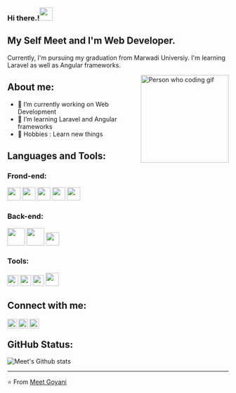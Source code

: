 ### Hi there.!<img src="https://github.com/meetgoyani08/meetgoyani08/blob/main/assets/Hi.gif" width="30px"></h2>
## My Self Meet and I'm Web Developer.

Currently, I'm pursuing my graduation from Marwadi Universiy. I'm learning Laravel as well as Angular frameworks.

<img align="right" alt="Person who coding gif" src="https://github.com/meetgoyani08/meetgoyani08/blob/main/assets/coding.gif" width="200" />

## About me:

- 🔭 I’m currently working on Web Development
- 🌱 I’m learning Laravel and Angular frameworks
- 🤗 Hobbies : Learn new things

## Languages and Tools:

<h3>Frond-end:</h3>

[<img src="https://github.com/meetgoyani08/meetgoyani08/blob/main/assets/html5.png" width="30px">](#)
[<img src="https://github.com/meetgoyani08/meetgoyani08/blob/main/assets/css.png" width="30px">](#)
[<img src="https://github.com/meetgoyani08/meetgoyani08/blob/main/assets/bootstrap.png" width="30px">](#)
[<img src="https://github.com/meetgoyani08/meetgoyani08/blob/main/assets/jquery.png" width="30px">](#)
[<img src="https://github.com/meetgoyani08/meetgoyani08/blob/main/assets/javascript.png" width="30px">](#)

<h3>Back-end:</h3>

[<img src="https://github.com/meetgoyani08/meetgoyani08/blob/main/assets/php.svg" width="40px">](#)
[<img src="https://github.com/meetgoyani08/meetgoyani08/blob/main/assets/MySQLpng.png" width="40px">](#)
[<img src="https://github.com/meetgoyani08/meetgoyani08/blob/main/assets/laravel.png" width="30px">](#)

<h3>Tools:</h3>

[<img src="https://github.com/meetgoyani08/meetgoyani08/blob/main/assets/vs-code.png" width="25px">](#)
[<img src="https://github.com/meetgoyani08/meetgoyani08/blob/main/assets/sublime-text.svg" width="25px">](#)
[<img src="https://github.com/meetgoyani08/meetgoyani08/blob/main/assets/git.png" width="25px">](#)
[<img src="https://github.com/meetgoyani08/meetgoyani08/blob/main/assets/github.png" width="30px">](#)

## Connect with me:

<a href="https://twitter.com/meet_goyani08">
  <img align="left" alt="Meet's Twitter" width="22px" src="https://cdn.jsdelivr.net/npm/simple-icons@v3/icons/twitter.svg" />
</a>
<a href="https://www.linkedin.com/in/meet-goyani08/">
  <img align="left" alt="Meet's Linkedin" width="22px" src="https://cdn.jsdelivr.net/npm/simple-icons@v3/icons/linkedin.svg" />
</a>
<a href="https://github.com/meetgoyani08">
  <img align="left" alt="Meet's Github" width="22px" src="https://cdn.jsdelivr.net/npm/simple-icons@v3/icons/github.svg" />
</a>
<br />

## GitHub Status:

![Meet's Github stats](https://github-readme-stats.vercel.app/api?username=meetgoyani08&show_icons=true)

-----

⭐️ From [Meet Goyani](https://github.com/meetgoyani08)
